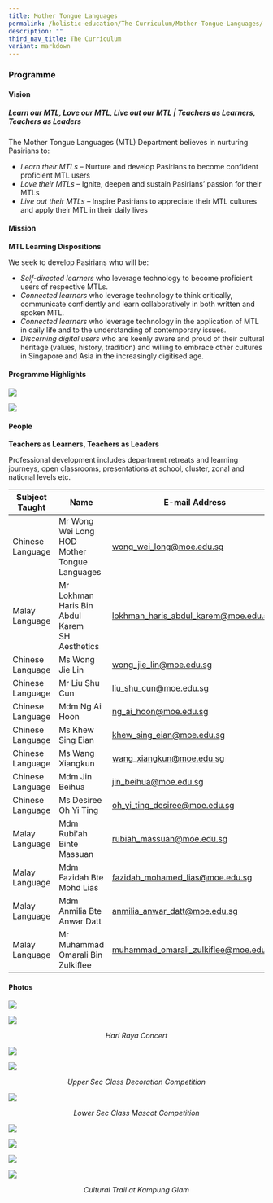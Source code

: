 ```yaml
---
title: Mother Tongue Languages
permalink: /holistic-education/The-Curriculum/Mother-Tongue-Languages/
description: ""
third_nav_title: The Curriculum
variant: markdown
---
```

### Programme

#### Vision

##### **Learn our MTL, Love our MTL, Live out our MTL | Teachers as Learners, Teachers as Leaders**

The Mother Tongue Languages (MTL) Department believes in nurturing Pasirians to:  

* *Learn their MTLs* – Nurture and develop Pasirians to become confident proficient MTL users
* *Love their MTLs* – Ignite, deepen and sustain Pasirians’ passion for their MTLs
* *Live out their MTLs* – Inspire Pasirians to appreciate their MTL cultures and apply their MTL in their daily lives

#### Mission

**MTL Learning Dispositions**

We seek to develop Pasirians who will be:

* *Self-directed learners* who leverage technology to become proficient users of respective MTLs.
* *Connected learners* who leverage technology to think critically, communicate confidently and learn collaboratively in both written and spoken MTL.
* *Connected learners* who leverage technology in the application of MTL in daily life and to the understanding of contemporary issues.
* *Discerning digital users* who are keenly aware and proud of their cultural heritage (values, history, tradition) and willing to embrace other cultures in Singapore and Asia in the increasingly digitised age.

#### Programme Highlights

![](/images/Curriculum/Mother%20Tongue%20Language/mtl%20dept%20website%20update%202023.png)

![](/images/Curriculum/Mother%20Tongue%20Language/mtl%20dept%20website%20update%202023%2002.png)

####  People

**Teachers as Learners, Teachers as Leaders**

Professional development includes department retreats and learning journeys, open classrooms, presentations at school, cluster, zonal and national levels etc.

|Subject Taught | Name | E-mail Address |
| -------- | -------- | -------- |
|Chinese Language | Mr Wong Wei Long <br> HOD Mother Tongue Languages | [wong_wei_long@moe.edu.sg](mailto:wong_wei_long@moe.edu.sg) |
| Malay Language | Mr Lokhman Haris Bin Abdul Karem <br>SH Aesthetics | [lokhman_haris_abdul_karem@moe.edu.sg](mailto:lokhman_haris_abdul_karem@moe.edu.sg) |
| Chinese Language | Ms Wong Jie Lin | [wong_jie_lin@moe.edu.sg](mailto:wong_jie_lin@moe.edu.sg) |
| Chinese Language | Mr Liu Shu Cun | [liu_shu_cun@moe.edu.sg](mailto:liu_shu_cun@moe.edu.sg) |
| Chinese Language | Mdm Ng Ai Hoon | [ng_ai_hoon@moe.edu.sg](mailto:ng_ai_hoon@moe.edu.sg) |
| Chinese Language | Ms Khew Sing Eian | [khew_sing_eian@moe.edu.sg](mailto:khew_sing_eian@moe.edu.sg) |
| Chinese Language | Ms Wang Xiangkun | [wang_xiangkun@moe.edu.sg](mailto:wang_xiangkun@moe.edu.sg) |
| Chinese Language | Mdm Jin Beihua | [jin_beihua@moe.edu.sg](mailto:jin_beihua@moe.edu.sg) |
| Chinese Language | Ms Desiree Oh Yi Ting | [oh_yi_ting_desiree@moe.edu.sg](mailto:oh_yi_ting_desiree@moe.edu.sg) |
| Malay Language | Mdm Rubi'ah Binte Massuan | [rubiah_massuan@moe.edu.sg](mailto:rubiah_massuan@moe.edu.sg) |
| Malay Language | Mdm Fazidah Bte Mohd Lias  | [fazidah_mohamed_lias@moe.edu.sg](mailto:fazidah_mohamed_lias@moe.edu.sg) |
| Malay Language | Mdm Anmilia Bte Anwar Datt  | [anmilia_anwar_datt@moe.edu.sg](mailto:anmilia_anwar_datt@moe.edu.sg) |
| Malay Language | Mr Muhammad Omarali Bin Zulkiflee | [muhammad_omarali_zulkiflee@moe.edu.sg](mailto:muhammad_omarali_zulkiflee@moe.edu.sg) |

#### Photos

![](/images/Curriculum/Mother%20Tongue%20Language/kongsi%20raya%202023%20collage.jpg)

![](/images/Curriculum/Mother%20Tongue%20Language/hari%20raya%20concert%202023.jpeg)<center><i>Hari Raya Concert</i></center>

![](/images/mothertongue2.png)

![](/images/Curriculum/Mother%20Tongue%20Language/upper%20sec%20class%20decoration%20competition.png)
<center><i>Upper Sec Class Decoration Competition</i></center>

![](/images/Curriculum/Mother%20Tongue%20Language/lower%20sec%20class%20mascot%20competition.png)
<center><i>Lower Sec Class Mascot Competition</i></center>

![](/images/Deepavali.jpeg)

![](/images/Reading%20Programme.jpeg)

![](/images/mother3.png)

![](/images/Curriculum/Mother%20Tongue%20Language/cultural%20trail%20at%20kampung%20glam.jpeg)
<center><i>Cultural Trail at Kampung Glam</i></center>